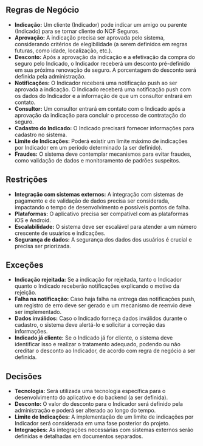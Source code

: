 ## Regras de Negócio

* **Indicação:** Um cliente (Indicador) pode indicar um amigo ou parente (Indicado) para se tornar cliente do NCF Seguros.
* **Aprovação:** A indicação precisa ser aprovada pelo sistema, considerando critérios de elegibilidade (a serem definidos em regras futuras, como idade, localização, etc.).
* **Desconto:** Após a aprovação da indicação e a efetivação da compra do seguro pelo Indicado, o Indicador receberá um desconto pré-definido em sua próxima renovação de seguro.  A porcentagem do desconto será definida pela administração.
* **Notificações:** O Indicador receberá uma notificação push ao ser aprovada a indicação. O Indicado receberá uma notificação push com os dados do Indicador e a informação de que um consultor entrará em contato.
* **Consultor:** Um consultor entrará em contato com o Indicado após a aprovação da indicação para concluir o processo de contratação do seguro.
* **Cadastro do Indicado:** O Indicado precisará fornecer informações para cadastro no sistema.
* **Limite de Indicações:** Poderá existir um limite máximo de indicações por Indicador em um período determinado (a ser definido).
* **Fraudes:** O sistema deve contemplar mecanismos para evitar fraudes, como validação de dados e monitoramento de padrões suspeitos.


## Restrições

* **Integração com sistemas externos:**  A integração com sistemas de pagamento e de validação de dados precisa ser considerada, impactando o tempo de desenvolvimento e possíveis pontos de falha.
* **Plataformas:** O aplicativo precisa ser compatível com as plataformas iOS e Android.
* **Escalabilidade:** O sistema deve ser escalável para atender a um número crescente de usuários e indicações.
* **Segurança de dados:** A segurança dos dados dos usuários é crucial e precisa ser priorizada.


## Exceções

* **Indicação rejeitada:** Se a indicação for rejeitada, tanto o Indicador quanto o Indicado receberão notificações explicando o motivo da rejeição.
* **Falha na notificação:** Caso haja falha na entrega das notificações push, um registro de erro deve ser gerado e um mecanismo de reenvio deve ser implementado.
* **Dados inválidos:** Caso o Indicado forneça dados inválidos durante o cadastro, o sistema deve alertá-lo e solicitar a correção das informações.
* **Indicado já cliente:** Se o Indicado já for cliente, o sistema deve identificar isso e realizar o tratamento adequado, podendo ou não creditar o desconto ao Indicador, de acordo com regra de negócio a ser definida.


## Decisões

* **Tecnologia:** Será utilizada uma tecnologia específica para o desenvolvimento do aplicativo e do backend (a ser definida).
* **Desconto:** O valor do desconto para o Indicador será definido pela administração e poderá ser alterado ao longo do tempo.
* **Limite de Indicações:** A implementação de um limite de indicações por Indicador será considerada em uma fase posterior do projeto.
* **Integrações:** As integrações necessárias com sistemas externos serão definidas e detalhadas em documentos separados.
